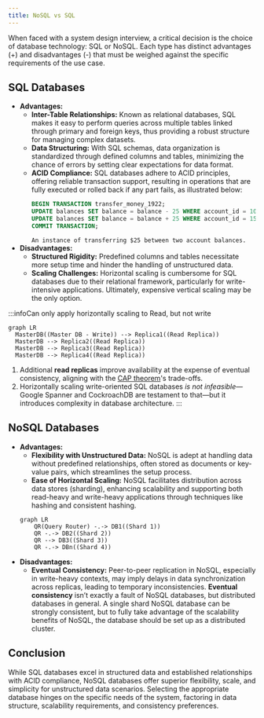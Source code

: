 ```yaml
---
title: NoSQL vs SQL
---
```


When faced with a system design interview, a critical decision is the choice of database technology: SQL or NoSQL. Each type has distinct advantages (+) and disadvantages (-) that must be weighed against the specific requirements of the use case.

## SQL Databases

- **Advantages:**
    - **Inter-Table Relationships:** Known as relational databases, SQL makes it easy to perform queries across multiple tables linked through primary and foreign keys, thus providing a robust structure for managing complex datasets.
    - **Data Structuring:** With SQL schemas, data organization is standardized through defined columns and tables, minimizing the chance of errors by setting clear expectations for data format.
    - **ACID Compliance:** SQL databases adhere to ACID principles, offering reliable transaction support, resulting in operations that are fully executed or rolled back if any part fails, as illustrated below:
        ```sql
        BEGIN TRANSACTION transfer_money_1922;
        UPDATE balances SET balance = balance - 25 WHERE account_id = 10;
        UPDATE balances SET balance = balance + 25 WHERE account_id = 155;
        COMMIT TRANSACTION;
        ```
        `An instance of transferring $25 between two account balances.`
- **Disadvantages:**
    - **Structured Rigidity:** Predefined columns and tables necessitate more setup time and hinder the handling of unstructured data.
    - **Scaling Challenges:** Horizontal scaling is cumbersome for SQL databases due to their relational framework, particularly for write-intensive applications. Ultimately, expensive vertical scaling may be the only option.

:::infoCan only apply horizontally scaling to Read, but not write
```mermaid
graph LR
  MasterDB((Master DB - Write)) --> Replica1((Read Replica))
  MasterDB --> Replica2((Read Replica))
  MasterDB --> Replica3((Read Replica))
  MasterDB --> Replica4((Read Replica))
```
1. Additional **read replicas** improve availability at the expense of eventual consistency, aligning with the [CAP theorem](/software-development/system-design/data/cap-theorem/)'s trade-offs.
2. Horizontally scaling write-oriented SQL databases *is not infeasible*—Google Spanner and CockroachDB are testament to that—but it introduces complexity in database architecture.
:::


## NoSQL Databases

- **Advantages:**
    - **Flexibility with Unstructured Data:** NoSQL is adept at handling data without predefined relationships, often stored as documents or key-value pairs, which streamlines the setup process.
    - **Ease of Horizontal Scaling:** NoSQL facilitates distribution across data stores (sharding), enhancing scalability and supporting both read-heavy and write-heavy applications through techniques like hashing and consistent hashing.
    ```mermaid
    graph LR
        QR(Query Router) -.-> DB1((Shard 1))
        QR -.-> DB2((Shard 2))
        QR --> DB3((Shard 3))
        QR -.-> DBn((Shard 4))
    ```
- **Disadvantages:**
    - **Eventual Consistency:** Peer-to-peer replication in NoSQL, especially in write-heavy contexts, may imply delays in data synchronization across replicas, leading to temporary inconsistencies. **Eventual consistency** isn’t exactly a fault of NoSQL databases, but distributed databases in general. A single shard NoSQL database can be strongly consistent, but to fully take advantage of the scalability benefits of NoSQL, the database should be set up as a distributed cluster.

## Conclusion
 
While SQL databases excel in structured data and established relationships with ACID compliance, NoSQL databases offer superior flexibility, scale, and simplicity for unstructured data scenarios. Selecting the appropriate database hinges on the specific needs of the system, factoring in data structure, scalability requirements, and consistency preferences.